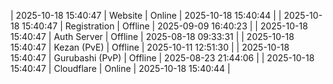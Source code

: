 | 2025-10-18 15:40:47 | Website | Online | 2025-10-18 15:40:44 |
| 2025-10-18 15:40:47 | Registration | Offline | 2025-09-09 16:40:23 |
| 2025-10-18 15:40:47 | Auth Server | Offline | 2025-08-18 09:33:31 |
| 2025-10-18 15:40:47 | Kezan (PvE) | Offline | 2025-10-11 12:51:30 |
| 2025-10-18 15:40:47 | Gurubashi (PvP) | Offline | 2025-08-23 21:44:06 |
| 2025-10-18 15:40:47 | Cloudflare | Online | 2025-10-18 15:40:44 |
